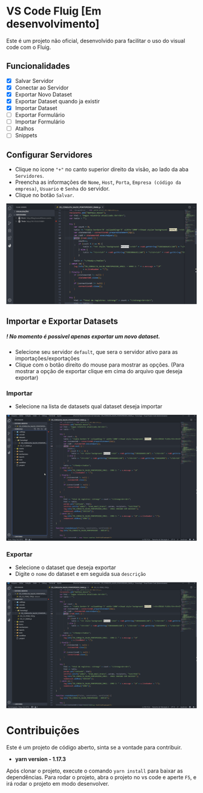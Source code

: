# VS Code Fluig [Em desenvolvimento]

Este é um projeto não oficial, desenvolvido para facilitar o uso do visual code com o Fluig.

## Funcionalidades
* [x] Salvar Servidor
* [x] Conectar ao Servidor
* [x] Exportar Novo Dataset
* [x] Exportar Dataset quando ja existir
* [x] Importar Dataset
* [ ] Exportar Formulário
* [ ] Importar Formulário
* [ ] Atalhos
* [ ] Snippets

## Configurar Servidores

* Clique no icone `"+"` no canto superior direito da visão, ao lado da aba `Servidores`.
* Preencha as informações de `Nome`, `Host`, `Porta`, `Empresa (código da empresa)`, `Usuario` e `Senha` do servidor.
* Clique no botão `Salvar`.

![New server](prints/servidores.gif)

## Importar e Exportar Datasets

##### ! No momento é possivel apenas exportar um novo dataset.

* Selecione seu servidor `default`, que sera o servidor ativo para as importações/exportações
* Clique com o botão direito do mouse para mostrar as opções. (Para mostrar a opção de exportar clique em cima do arquivo que deseja exportar)

### Importar

* Selecione na lista de datasets qual dataset deseja importar

![Import Dataset](prints/importar.gif)

### Exportar

* Selecione o dataset que deseja exportar
* Digite o `nome` do dataset e em seguida sua `descrição`

![Export Dataset](prints/exportar.gif)

# Contribuições

Este é um projeto de código aberto, sinta se a vontade para contribuir.

* **yarn version - 1.17.3**

Após clonar o projeto, execute o comando `yarn install` para baixar as dependências. 
Para rodar o projeto, abra o projeto no vs code e aperte `F5`, e irá rodar o projeto em modo desenvolver.